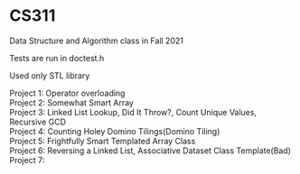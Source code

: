 # CS311
Data Structure and Algorithm class in Fall 2021<br>

Tests are run in doctest.h <br>

Used only STL library <br>

Project 1: Operator overloading<br>
Project 2: Somewhat Smart Array<br>
Project 3: Linked List Lookup, Did It Throw?, Count Unique Values, Recursive GCD<br>
Project 4: Counting Holey Domino Tilings(Domino Tiling)<br>
Project 5: Frightfully Smart Templated Array Class<br>
Project 6: Reversing a Linked List, Associative Dataset Class Template(Bad)<br>
Project 7:<br>
